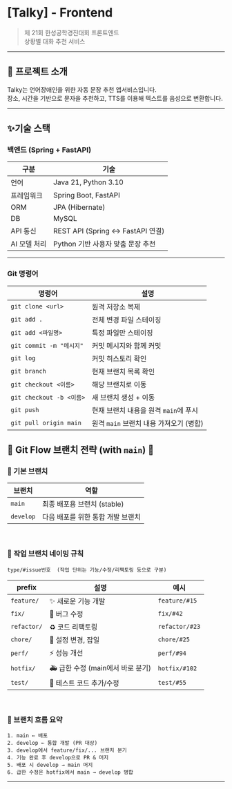 # [Talky] - Frontend

> 제 21회 한성공학경진대회 프론트엔드  
> 상황별 대화 추천 서비스

---

## 📌 프로젝트 소개

Talky는 언어장애인을 위한 자동 문장 추천 앱서비스입니다.  
장소, 시간을 기반으로 문자을 추천하고, TTS를 이용해 텍스트를 음성으로 변환합니다.

---
## ✨기술 스택

### 백엔드 (Spring + FastAPI)
| 구분 | 기술                             |
|------|--------------------------------|
| 언어 | Java 21, Python 3.10           |
| 프레임워크 | Spring Boot, FastAPI           |
| ORM | JPA (Hibernate)                |
| DB | MySQL                          |
| API 통신 | REST API (Spring ↔ FastAPI 연결) |
| AI 모델 처리 | Python 기반 사용자 맞춤 문장 추천         |

---

### Git 명령어

| 명령어 | 설명 |
| --- | --- |
| `git clone <url>` | 원격 저장소 복제 |
| `git add .` | 전체 변경 파일 스테이징 |
| `git add <파일명>` | 특정 파일만 스테이징 |
| `git commit -m "메시지"` | 커밋 메시지와 함께 커밋 |
| `git log` | 커밋 히스토리 확인 |
| `git branch` | 현재 브랜치 목록 확인 |
| `git checkout <이름>` | 해당 브랜치로 이동 |
| `git checkout -b <이름>` | 새 브랜치 생성 + 이동 |
| `git push` | 현재 브랜치 내용을 원격 `main`에 푸시 |
| `git pull origin main` | 원격 `main` 브랜치 내용 가져오기 (병합) |

## 🌿 Git Flow 브랜치 전략 (with `main`) 🌿


### 🌴 기본 브랜치
| 브랜치 | 역할 |
|--------|------|
| `main`     | 최종 배포용 브랜치 (stable) |
| `develop`  | 다음 배포를 위한 통합 개발 브랜치 |

<br>

### 🌱 **작업 브랜치 네이밍 규칙**

```
type/#issue번호  (작업 단위는 기능/수정/리팩토링 등으로 구분)
``` 


| prefix       | 설명                         | 예시                              |
|--------------|------------------------------|-----------------------------------|
| `feature/`   | ✨ 새로운 기능 개발             | `feature/#15`           |
| `fix/`       | 🐛 버그 수정                    | `fix/#42`     |
| `refactor/`  | ♻️ 코드 리팩토링                | `refactor/#23`       |
| `chore/`     | 🔧 설정 변경, 잡일              | `chore/#25`        |
| `perf/`      | ⚡ 성능 개선                    | `perf/#94`        |
| `hotfix/`    | 🚑 급한 수정 (main에서 바로 분기) | `hotfix/#102`          |
| `test/`      | 🧪 테스트 코드 추가/수정        | `test/#55`    |

<br>

### 🚀 브랜치 흐름 요약

```text
1. main ← 배포
2. develop ← 통합 개발 (PR 대상)
3. develop에서 feature/fix/... 브랜치 분기
4. 기능 완료 후 develop으로 PR & 머지
5. 배포 시 develop → main 머지
6. 급한 수정은 hotfix에서 main → develop 병합
```

---